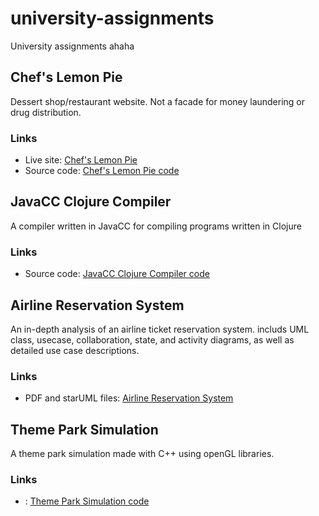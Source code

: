 # university-assignments
University assignments ahaha

## Chef's Lemon Pie
Dessert shop/restaurant website. Not a facade for money laundering or drug distribution.
### Links
- Live site: [Chef's Lemon Pie](https://laila-haddad.github.io/university-ass/dessert-restawranteh/home.html "Chef's Lemon Pie")
- Source code: [Chef's Lemon Pie code](https://github.com/Laila-Haddad/university-ass/tree/main/dessert-restawranteh "Chef's Lemon Pie code")

## JavaCC Clojure Compiler
A compiler written in JavaCC for compiling programs written in Clojure
### Links
- Source code: [JavaCC Clojure Compiler code](https://github.com/Laila-Haddad/university-assignments/tree/main/javacc-clojure-compiler "JavaCC Clojure Compiler code")

## Airline Reservation System
An in-depth analysis of an airline ticket reservation system. includs UML class, usecase, collaboration, state, and activity diagrams, as well as detailed use case descriptions.
### Links
- PDF and starUML files: [Airline Reservation System](https://github.com/Laila-Haddad/university-assignments/tree/main/airline-reservation-system "Airline Reservation System")

## Theme Park Simulation
A theme park simulation made with C++ using openGL libraries. 
### Links
- : [Theme Park Simulation code](https://github.com/Laila-Haddad/university-assignments/tree/main/opengl-theme-park "Theme Park Simulation code")

